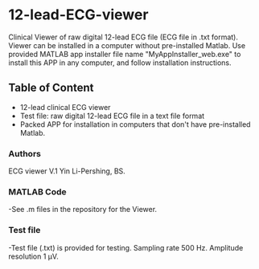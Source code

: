 # 12-lead-ECG-viewer
Clinical Viewer of raw digital 12-lead ECG file (ECG file in .txt format). Viewer can be installed in a computer without pre-installed Matlab. Use provided MATLAB app installer file name "MyAppInstaller_web.exe" to install this APP in any computer, and follow installation instructions.  

 ## Table of Content
   - 12-lead clinical ECG viewer
   - Test file: raw digital 12-lead ECG file in a text file format
   - Packed APP for installation in computers that don't have pre-installed Matlab. 

   
 ### Authors
ECG viewer V.1
Yin Li-Pershing, BS.

 
 ### MATLAB Code
-See .m files in the repository for the Viewer. 


 
### Test file
-Test file (.txt) is provided for testing. Sampling rate 500 Hz. Amplitude resolution 1 µV.

